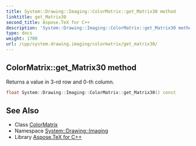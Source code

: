 ```yaml
---
title: System::Drawing::Imaging::ColorMatrix::get_Matrix30 method
linktitle: get_Matrix30
second_title: Aspose.TeX for C++
description: 'System::Drawing::Imaging::ColorMatrix::get_Matrix30 method. Returns a value in 3-rd row and 0-th column in C++.'
type: docs
weight: 1700
url: /cpp/system.drawing.imaging/colormatrix/get_matrix30/
---
```

## ColorMatrix::get_Matrix30 method


Returns a value in 3-rd row and 0-th column.

```cpp
float System::Drawing::Imaging::ColorMatrix::get_Matrix30() const
```

## See Also

* Class [ColorMatrix](../)
* Namespace [System::Drawing::Imaging](../../)
* Library [Aspose.TeX for C++](../../../)
